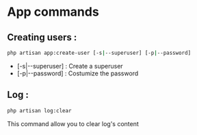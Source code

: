 # App commands

## Creating users :
```bash
php artisan app:create-user [-s|--superuser] [-p|--password]
```
* [-s|--superuser] : Create a superuser
* [-p|--password] : Costumize the password

## Log :
```bash
php artisan log:clear
```
This command allow you to clear log's content
